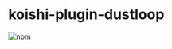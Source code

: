 # koishi-plugin-dustloop

[![npm](https://img.shields.io/npm/v/koishi-plugin-dustloop?style=flat-square)](https://www.npmjs.com/package/koishi-plugin-dustloop)


